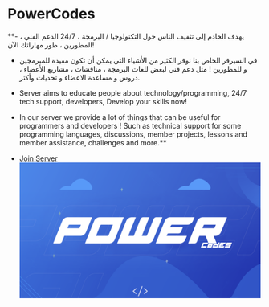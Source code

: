 # PowerCodes 
**- يهدف الخادم إلى تثقيف الناس حول التكنولوجيا / البرمجة ، 24/7 الدعم الفني ، المطورين ، طور مهاراتك الآن!
- في السيرفر الخاص بنا نوفر الكثير من الأشياء التي يمكن أن تكون مفيدة  للمبرمجين و للمطورين
! مثل دعم فني لبعض للغات البرمجة ، مناقشات ، مشاريع الأعضاء ، دروس و مساعدة الاعضاء و تحديات وأكثر.

- Server aims to educate people about technology/programming, 24/7 tech support, developers, Develop your skills now!
- In our server we provide a lot of things that can be useful for programmers and developers
! Such as technical support for some programming languages, discussions, member projects, lessons and member assistance, challenges and more.**
- [Join Server](https://discord.gg/p-c)
![PowerCodes](https://github.com/PowerCodes/PowerCodes/blob/main/banner2.png)

